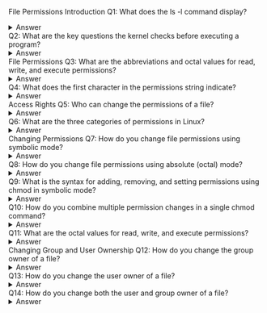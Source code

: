 File Permissions Introduction
Q1: What does the ls -l command display?

<details>
<summary>Answer</summary>
It displays the permissions, user, and group owner for files and directories.
</details>
Q2: What are the key questions the kernel checks before executing a program?

<details>
<summary>Answer</summary>
1. Is the file accessible to the user or group of the process that wants to run it?
2. Does the file permit execution by that user or group (or anybody)?
</details>
File Permissions
Q3: What are the abbreviations and octal values for read, write, and execute permissions?

<details>
<summary>Answer</summary>
- Read (r) = 4
- Write (w) = 2
- Execute (x) = 1
</details>
Q4: What does the first character in the permissions string indicate?

<details>
<summary>Answer</summary>
It indicates the file type (e.g., `-` for normal file, `d` for directory, `l` for symbolic link).
</details>
Access Rights
Q5: Who can change the permissions of a file?

<details>
<summary>Answer</summary>
The user who owns the file or the superuser `root`.
</details>
Q6: What are the three categories of permissions in Linux?

<details>
<summary>Answer</summary>
User, group, and others (world).
</details>
Changing Permissions
Q7: How do you change file permissions using symbolic mode?

<details>
<summary>Answer</summary>
Use the `chmod` command with symbolic operators. Example: `chmod g+x testfile`.
</details>
Q8: How do you change file permissions using absolute (octal) mode?

<details>
<summary>Answer</summary>
Use the `chmod` command with octal values. Example: `chmod 755 testfile`.
</details>
Q9: What is the syntax for adding, removing, and setting permissions using chmod in symbolic mode?

<details>
<summary>Answer</summary>
`chmod [who][operator][permission] file`
- `+` adds permission
- `-` removes permission
- `=` sets permission
</details>
Q10: How do you combine multiple permission changes in a single chmod command?

<details>
<summary>Answer</summary>
Use commas to separate multiple changes. Example: `chmod u+w,g-x,o-r file`
</details>
Q11: What are the octal values for read, write, and execute permissions?

<details>
<summary>Answer</summary>
- Read (r) = 4
- Write (w) = 2
- Execute (x) = 1
</details>
Changing Group and User Ownership
Q12: How do you change the group owner of a file?

<details>
<summary>Answer</summary>
Use the `chgrp [groupname] [file]` command.
</details>
Q13: How do you change the user owner of a file?

<details>
<summary>Answer</summary>
Use the `chown [username] [file]` command.
</details>
Q14: How do you change both the user and group owner of a file?

<details>
<summary>Answer</summary>
Use the `chown [username]:[groupname] [file]` command.
</details>
